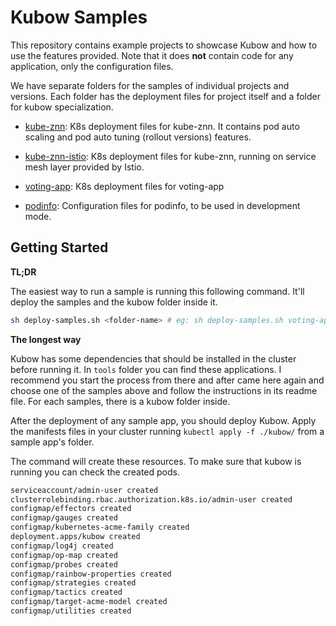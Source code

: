 # Kubow Samples

This repository contains example projects to showcase Kubow and how to use the features provided. Note that it does **not** contain code for any application, only the configuration files.

We have separate folders for the samples of individual projects and versions. Each folder has the deployment files for project itself
and a folder for kubow specialization.

* [kube-znn](./kube-znn): K8s deployment files for kube-znn. It contains pod auto scaling and pod auto tuning (rollout versions) features.

* [kube-znn-istio](./kube-znn-istio): K8s deployment files for kube-znn, running on service mesh layer provided by Istio. 

* [voting-app](./voting-app): K8s deployment files for voting-app

* [podinfo](./podinfo): Configuration files for podinfo, to be used in development mode.

## Getting Started

**TL;DR**

The easiest way to run a sample is running this following command. It'll deploy the samples and the kubow folder inside it. 

```sh
sh deploy-samples.sh <folder-name> # eg: sh deploy-samples.sh voting-app
```

**The longest way**

Kubow has some dependencies that should be installed in the cluster before running it. In `tools` folder you can find these applications. I recommend you start the process from there and after came here again and choose one of the samples above and follow the instructions in its readme file. For each samples, there is a kubow folder inside. 

After the deployment of any sample app, you should deploy Kubow. Apply the manifests files in your cluster running `kubectl apply -f ./kubow/` from a sample app's folder.

The command will create these resources. To make sure that kubow is running you can check the created pods.

```sh
serviceaccount/admin-user created
clusterrolebinding.rbac.authorization.k8s.io/admin-user created
configmap/effectors created
configmap/gauges created
configmap/kubernetes-acme-family created
deployment.apps/kubow created
configmap/log4j created
configmap/op-map created
configmap/probes created
configmap/rainbow-properties created
configmap/strategies created
configmap/tactics created
configmap/target-acme-model created
configmap/utilities created
```
